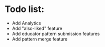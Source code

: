 # Todo list:

* Add Analytics
* Add "also-liked" feature
* Add educator pattern submission features
* Add pattern merge feature
